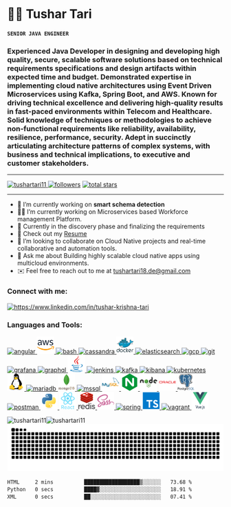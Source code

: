 # 🏄‍♂️ Tushar Tari

**`SENIOR JAVA ENGINEER`**

<h3 align="left">
Experienced Java Developer in designing and developing high quality, secure, scalable software solutions based on technical requirements specifications and design artifacts within expected time and budget. Demonstrated expertise in implementing cloud native architectures using Event Driven Microservices using Kafka, Spring Boot, and AWS. Known for driving technical excellence and delivering high-quality results in fast-paced environments within Telecom and Healthcare. Solid knowledge of techniques or methodologies to achieve non-functional requirements like reliability, availability, resilience, performance, security. Adept in succinctly articulating architecture patterns of complex systems, with business and technical implications, to executive and customer stakeholders.
</h3>

---

 <p align="left">
    <a href="https://github.com/tushartari11?tab=views">
        <img src="https://komarev.com/ghpvc/?username=tushartari11&label=Profile%20views&?color=%23E1AD0E&logo=eye&logoColor=white&style=for-the-badge&labelColor=C79600" alt="tushartari11" />
    </a>
      <a href="https://github.com/tushartari11?tab=followers">
         <img alt="followers" title="Follow me on Github" src="https://custom-icon-badges.demolab.com/github/followers/tushartari11?color=236ad3&labelColor=1155ba&style=for-the-badge&logo=person-add&label=Follow&logoColor=white"/></a>
      <a href="https://github.com/tushartari11?tab=repositories&sort=stargazers">
         <img alt="total stars" title="Total stars on GitHub" src="https://custom-icon-badges.demolab.com/github/stars/tushartari11?color=55960c&style=for-the-badge&labelColor=488207&logo=star"/></a>
   </p>

---

- 🔭 I’m currently working on **smart schema detection**
- 🧑‍💻 I’m currently working on Microservices based Workforce management Platform.
- 🌱 Currently in the discovery phase and finalizing the requirements
- 📄 Check out my [Resume](https://docs.google.com/document/d/1rq1Qi7ZI1D1MpTWfzBA3YUoJnlz5ocSG/edit?usp=sharing)
- 👯 I’m looking to collaborate on Cloud Native projects and real-time collaborative and automation tools.
- 💬 Ask me about Building highly scalable cloud native apps using multicloud environments.
- ✉️ Feel free to reach out to me at [tushartari18.de@gmail.com](mailto:tushartari18.de@gmail.com)

<div align="left">
<h3 align="left">Connect with me:</h3>
<p align="left">
<a href="https://linkedin.com/in/https://www.linkedin.com/in/tushar-krishna-tari" target="blank"><img align="center" src="https://raw.githubusercontent.com/rahuldkjain/github-profile-readme-generator/master/src/images/icons/Social/linked-in-alt.svg" alt="https://www.linkedin.com/in/tushar-krishna-tari" height="30" width="40" /></a>
</p>
</div>

<div align="left">
<h3 align="left">Languages and Tools:</h3>
<p align="left"> <a href="https://angular.io" target="_blank" rel="noreferrer"> <img src="https://angular.io/assets/images/logos/angular/angular.svg" alt="angular" width="40" height="40"/> </a> <a href="https://aws.amazon.com" target="_blank" rel="noreferrer"> <img src="https://raw.githubusercontent.com/devicons/devicon/master/icons/amazonwebservices/amazonwebservices-original-wordmark.svg" alt="aws" width="40" height="40"/> </a> <a href="https://www.gnu.org/software/bash/" target="_blank" rel="noreferrer"> <img src="https://www.vectorlogo.zone/logos/gnu_bash/gnu_bash-icon.svg" alt="bash" width="40" height="40"/> </a> <a href="https://cassandra.apache.org/" target="_blank" rel="noreferrer"> <img src="https://www.vectorlogo.zone/logos/apache_cassandra/apache_cassandra-icon.svg" alt="cassandra" width="40" height="40"/> </a> <a href="https://www.docker.com/" target="_blank" rel="noreferrer"> <img src="https://raw.githubusercontent.com/devicons/devicon/master/icons/docker/docker-original-wordmark.svg" alt="docker" width="40" height="40"/> </a> <a href="https://www.elastic.co" target="_blank" rel="noreferrer"> <img src="https://www.vectorlogo.zone/logos/elastic/elastic-icon.svg" alt="elasticsearch" width="40" height="40"/> </a> <a href="https://cloud.google.com" target="_blank" rel="noreferrer"> <img src="https://www.vectorlogo.zone/logos/google_cloud/google_cloud-icon.svg" alt="gcp" width="40" height="40"/> </a> <a href="https://git-scm.com/" target="_blank" rel="noreferrer"> <img src="https://www.vectorlogo.zone/logos/git-scm/git-scm-icon.svg" alt="git" width="40" height="40"/> </a> <a href="https://grafana.com" target="_blank" rel="noreferrer"> <img src="https://www.vectorlogo.zone/logos/grafana/grafana-icon.svg" alt="grafana" width="40" height="40"/> </a> <a href="https://graphql.org" target="_blank" rel="noreferrer"> <img src="https://www.vectorlogo.zone/logos/graphql/graphql-icon.svg" alt="graphql" width="40" height="40"/> </a> <a href="https://www.java.com" target="_blank" rel="noreferrer"> <img src="https://raw.githubusercontent.com/devicons/devicon/master/icons/java/java-original.svg" alt="java" width="40" height="40"/> </a> <a href="https://www.jenkins.io" target="_blank" rel="noreferrer"> <img src="https://www.vectorlogo.zone/logos/jenkins/jenkins-icon.svg" alt="jenkins" width="40" height="40"/> </a> <a href="https://kafka.apache.org/" target="_blank" rel="noreferrer"> <img src="https://www.vectorlogo.zone/logos/apache_kafka/apache_kafka-icon.svg" alt="kafka" width="40" height="40"/> </a> <a href="https://www.elastic.co/kibana" target="_blank" rel="noreferrer"> <img src="https://www.vectorlogo.zone/logos/elasticco_kibana/elasticco_kibana-icon.svg" alt="kibana" width="40" height="40"/> </a> <a href="https://kubernetes.io" target="_blank" rel="noreferrer"> <img src="https://www.vectorlogo.zone/logos/kubernetes/kubernetes-icon.svg" alt="kubernetes" width="40" height="40"/> </a> <a href="https://www.linux.org/" target="_blank" rel="noreferrer"> <img src="https://raw.githubusercontent.com/devicons/devicon/master/icons/linux/linux-original.svg" alt="linux" width="40" height="40"/> </a> <a href="https://mariadb.org/" target="_blank" rel="noreferrer"> <img src="https://www.vectorlogo.zone/logos/mariadb/mariadb-icon.svg" alt="mariadb" width="40" height="40"/> </a> <a href="https://www.mongodb.com/" target="_blank" rel="noreferrer"> <img src="https://raw.githubusercontent.com/devicons/devicon/master/icons/mongodb/mongodb-original-wordmark.svg" alt="mongodb" width="40" height="40"/> </a> <a href="https://www.microsoft.com/en-us/sql-server" target="_blank" rel="noreferrer"> <img src="https://www.svgrepo.com/show/303229/microsoft-sql-server-logo.svg" alt="mssql" width="40" height="40"/> </a> <a href="https://www.mysql.com/" target="_blank" rel="noreferrer"> <img src="https://raw.githubusercontent.com/devicons/devicon/master/icons/mysql/mysql-original-wordmark.svg" alt="mysql" width="40" height="40"/> </a> <a href="https://www.nginx.com" target="_blank" rel="noreferrer"> <img src="https://raw.githubusercontent.com/devicons/devicon/master/icons/nginx/nginx-original.svg" alt="nginx" width="40" height="40"/> </a> <a href="https://nodejs.org" target="_blank" rel="noreferrer"> <img src="https://raw.githubusercontent.com/devicons/devicon/master/icons/nodejs/nodejs-original-wordmark.svg" alt="nodejs" width="40" height="40"/> </a> <a href="https://www.oracle.com/" target="_blank" rel="noreferrer"> <img src="https://raw.githubusercontent.com/devicons/devicon/master/icons/oracle/oracle-original.svg" alt="oracle" width="40" height="40"/> </a> <a href="https://www.postgresql.org" target="_blank" rel="noreferrer"> <img src="https://raw.githubusercontent.com/devicons/devicon/master/icons/postgresql/postgresql-original-wordmark.svg" alt="postgresql" width="40" height="40"/> </a> <a href="https://postman.com" target="_blank" rel="noreferrer"> <img src="https://www.vectorlogo.zone/logos/getpostman/getpostman-icon.svg" alt="postman" width="40" height="40"/> </a> <a href="https://www.python.org" target="_blank" rel="noreferrer"> <img src="https://raw.githubusercontent.com/devicons/devicon/master/icons/python/python-original.svg" alt="python" width="40" height="40"/> </a> <a href="https://reactjs.org/" target="_blank" rel="noreferrer"> <img src="https://raw.githubusercontent.com/devicons/devicon/master/icons/react/react-original-wordmark.svg" alt="react" width="40" height="40"/> </a> <a href="https://redis.io" target="_blank" rel="noreferrer"> <img src="https://raw.githubusercontent.com/devicons/devicon/master/icons/redis/redis-original-wordmark.svg" alt="redis" width="40" height="40"/> </a> <a href="https://sass-lang.com" target="_blank" rel="noreferrer"> <img src="https://raw.githubusercontent.com/devicons/devicon/master/icons/sass/sass-original.svg" alt="sass" width="40" height="40"/> </a> <a href="https://spring.io/" target="_blank" rel="noreferrer"> <img src="https://www.vectorlogo.zone/logos/springio/springio-icon.svg" alt="spring" width="40" height="40"/> </a> <a href="https://www.typescriptlang.org/" target="_blank" rel="noreferrer"> <img src="https://raw.githubusercontent.com/devicons/devicon/master/icons/typescript/typescript-original.svg" alt="typescript" width="40" height="40"/> </a> <a href="https://www.vagrantup.com/" target="_blank" rel="noreferrer"> <img src="https://www.vectorlogo.zone/logos/vagrantup/vagrantup-icon.svg" alt="vagrant" width="40" height="40"/> </a> <a href="https://vuejs.org/" target="_blank" rel="noreferrer"> <img src="https://raw.githubusercontent.com/devicons/devicon/master/icons/vuejs/vuejs-original-wordmark.svg" alt="vuejs" width="40" height="40"/> </a> </p>
</div>

<div align="left">
<p><img align="left" src="https://github-readme-stats.vercel.app/api/top-langs?username=tushartari11&show_icons=true&&theme=gruvbox" alt="tushartari11" /></p>

<p><img align="left" src="https://github-readme-stats.vercel.app/api?username=tushartari11&show_icons=true&theme=gruvbox" alt="tushartari11" /></p>
</div>

<div align="left">
    <img src="https://raw.githubusercontent.com/tushartari11/tushartari11/output/snake.svg" alt="Snake animation" />
</div>

<div align="left">
<!--START_SECTION:waka-->

```txt
HTML     2 mins          ██████████████████▒░░░░░░   73.68 %
Python   0 secs          ████▓░░░░░░░░░░░░░░░░░░░░   18.91 %
XML      0 secs          ██░░░░░░░░░░░░░░░░░░░░░░░   07.41 %
```

<!--END_SECTION:waka-->
</div>

<div align="left">
<!--START_SECTION:activity-->
<!--END_SECTION:activity-->
</div>
